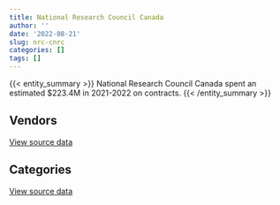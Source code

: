 ```yaml
---
title: National Research Council Canada
author: ''
date: '2022-08-21'
slug: nrc-cnrc
categories: []
tags: []
---
```


<script src="/rmarkdown-libs/htmlwidgets/htmlwidgets.js"></script>
<link href="/rmarkdown-libs/datatables-css/datatables-crosstalk.css" rel="stylesheet" />
<script src="/rmarkdown-libs/datatables-binding/datatables.js"></script>
<script src="/rmarkdown-libs/jquery/jquery-3.6.0.min.js"></script>
<link href="/rmarkdown-libs/dt-core-bootstrap/css/dataTables.bootstrap.min.css" rel="stylesheet" />
<link href="/rmarkdown-libs/dt-core-bootstrap/css/dataTables.bootstrap.extra.css" rel="stylesheet" />
<script src="/rmarkdown-libs/dt-core-bootstrap/js/jquery.dataTables.min.js"></script>
<script src="/rmarkdown-libs/dt-core-bootstrap/js/dataTables.bootstrap.min.js"></script>
<link href="/rmarkdown-libs/crosstalk/css/crosstalk.min.css" rel="stylesheet" />
<script src="/rmarkdown-libs/crosstalk/js/crosstalk.min.js"></script>
<script src="/rmarkdown-libs/htmlwidgets/htmlwidgets.js"></script>
<link href="/rmarkdown-libs/datatables-css/datatables-crosstalk.css" rel="stylesheet" />
<script src="/rmarkdown-libs/datatables-binding/datatables.js"></script>
<script src="/rmarkdown-libs/jquery/jquery-3.6.0.min.js"></script>
<link href="/rmarkdown-libs/dt-core-bootstrap/css/dataTables.bootstrap.min.css" rel="stylesheet" />
<link href="/rmarkdown-libs/dt-core-bootstrap/css/dataTables.bootstrap.extra.css" rel="stylesheet" />
<script src="/rmarkdown-libs/dt-core-bootstrap/js/jquery.dataTables.min.js"></script>
<script src="/rmarkdown-libs/dt-core-bootstrap/js/dataTables.bootstrap.min.js"></script>
<link href="/rmarkdown-libs/crosstalk/css/crosstalk.min.css" rel="stylesheet" />
<script src="/rmarkdown-libs/crosstalk/js/crosstalk.min.js"></script>

{{< entity_summary >}}
National Research Council Canada spent an estimated \$223.4M in 2021-2022 on contracts.
{{< /entity_summary >}}

## Vendors

<div id="htmlwidget-1" style="width:100%;height:auto;" class="datatables html-widget"></div>
<script type="application/json" data-for="htmlwidget-1">{"x":{"style":"bootstrap","filter":"none","vertical":false,"data":[["<a href=\"/vendors/3m_canada_company/\">3M CANADA COMPANY<\/a>","<a href=\"/vendors/4083261_canada/\">4083261 CANADA<\/a>","<a href=\"/vendors/a_hundred_answers/\">A HUNDRED ANSWERS<\/a>","<a href=\"/vendors/ab_sciex/\">AB SCIEX<\/a>","<a href=\"/vendors/abb/\">ABB<\/a>","<a href=\"/vendors/access_2_networks/\">ACCESS 2 NETWORKS<\/a>","<a href=\"/vendors/acklands_grainger/\">ACKLANDS GRAINGER<\/a>","<a href=\"/vendors/act/\">ACT<\/a>","<a href=\"/vendors/adga_group/\">ADGA GROUP<\/a>","<a href=\"/vendors/adobe/\">ADOBE<\/a>","<a href=\"/vendors/advanced_business_interiors/\">ADVANCED BUSINESS INTERIORS<\/a>","<a href=\"/vendors/aecom/\">AECOM<\/a>","<a href=\"/vendors/aero_feu/\">AERO FEU<\/a>","<a href=\"/vendors/agilent/\">AGILENT<\/a>","<a href=\"/vendors/ainsworth/\">AINSWORTH<\/a>","<a href=\"/vendors/air_liquide_canada/\">AIR LIQUIDE CANADA<\/a>","<a href=\"/vendors/alcaide_webster_architects/\">ALCAIDE WEBSTER ARCHITECTS<\/a>","<a href=\"/vendors/alliance_energy/\">ALLIANCE ENERGY<\/a>","<a href=\"/vendors/alliance_engineering_construction/\">ALLIANCE ENGINEERING CONSTRUCTION<\/a>","<a href=\"/vendors/altis_human_resources/\">ALTIS HUMAN RESOURCES<\/a>","<a href=\"/vendors/amazon/\">AMAZON<\/a>","<a href=\"/vendors/ameresco_canada/\">AMERESCO CANADA<\/a>","<a href=\"/vendors/ansys_canada/\">ANSYS CANADA<\/a>","<a href=\"/vendors/applied_electonics/\">APPLIED ELECTONICS<\/a>","<a href=\"/vendors/aps_aviation/\">APS AVIATION<\/a>","<a href=\"/vendors/architecture_evoq/\">ARCHITECTURE EVOQ<\/a>","<a href=\"/vendors/associated_engineering/\">ASSOCIATED ENGINEERING<\/a>","<a href=\"/vendors/atco/\">ATCO<\/a>","<a href=\"/vendors/av_tech/\">AV TECH<\/a>","<a href=\"/vendors/avi_spl_canada/\">AVI SPL CANADA<\/a>","<a href=\"/vendors/avjet_holding/\">AVJET HOLDING<\/a>","<a href=\"/vendors/avmax_aviation_services/\">AVMAX AVIATION SERVICES<\/a>","<a href=\"/vendors/banfield_seguin/\">BANFIELD SEGUIN<\/a>","<a href=\"/vendors/bdo_canada/\">BDO CANADA<\/a>","<a href=\"/vendors/beckman_coulter_canada/\">BECKMAN COULTER CANADA<\/a>","<a href=\"/vendors/bell_canada/\">BELL CANADA<\/a>","<a href=\"/vendors/bell_textron/\">BELL TEXTRON<\/a>","<a href=\"/vendors/biomerieux_canada/\">BIOMERIEUX CANADA<\/a>","<a href=\"/vendors/black_mcdonald/\">BLACK MCDONALD<\/a>","<a href=\"/vendors/bluewave_energy/\">BLUEWAVE ENERGY<\/a>","<a href=\"/vendors/blumetric_environmental/\">BLUMETRIC ENVIRONMENTAL<\/a>","<a href=\"/vendors/bmt_fleet_technology/\">BMT FLEET TECHNOLOGY<\/a>","<a href=\"/vendors/bouthillette_parizeau/\">BOUTHILLETTE PARIZEAU<\/a>","<a href=\"/vendors/brawn_construction/\">BRAWN CONSTRUCTION<\/a>","<a href=\"/vendors/bruker/\">BRUKER<\/a>","<a href=\"/vendors/c_core/\">C CORE<\/a>","<a href=\"/vendors/cache_computer_consulting/\">CACHE COMPUTER CONSULTING<\/a>","<a href=\"/vendors/calian/\">CALIAN<\/a>","<a href=\"/vendors/campbell_scientific_canada/\">CAMPBELL SCIENTIFIC CANADA<\/a>","<a href=\"/vendors/canadian_corps_of_commissionaires/\">CANADIAN CORPS OF COMMISSIONAIRES<\/a>","<a href=\"/vendors/canadian_standards_association/\">CANADIAN STANDARDS ASSOCIATION<\/a>","<a href=\"/vendors/canon/\">CANON<\/a>","<a href=\"/vendors/cansel_survey_equipment/\">CANSEL SURVEY EQUIPMENT<\/a>","<a href=\"/vendors/careworx/\">CAREWORX<\/a>","<a href=\"/vendors/carleton_electric/\">CARLETON ELECTRIC<\/a>","<a href=\"/vendors/carleton_university/\">CARLETON UNIVERSITY<\/a>","<a href=\"/vendors/carmichael_engineering/\">CARMICHAEL ENGINEERING<\/a>","<a href=\"/vendors/cbcl/\">CBCL<\/a>","<a href=\"/vendors/cdw_canada/\">CDW CANADA<\/a>","<a href=\"/vendors/cedrom_sni/\">CEDROM SNI<\/a>","<a href=\"/vendors/cima/\">CIMA<\/a>","<a href=\"/vendors/cistel_technology/\">CISTEL TECHNOLOGY<\/a>","<a href=\"/vendors/closereach/\">CLOSEREACH<\/a>","<a href=\"/vendors/cnw_group/\">CNW GROUP<\/a>","<a href=\"/vendors/compagnie_amplexor_canada/\">COMPAGNIE AMPLEXOR CANADA<\/a>","<a href=\"/vendors/compucom_canada/\">COMPUCOM CANADA<\/a>","<a href=\"/vendors/concept_controls/\">CONCEPT CONTROLS<\/a>","<a href=\"/vendors/construction_jessiko/\">CONSTRUCTION JESSIKO<\/a>","<a href=\"/vendors/contract_community/\">CONTRACT COMMUNITY<\/a>","<a href=\"/vendors/convergint_technologies/\">CONVERGINT TECHNOLOGIES<\/a>","<a href=\"/vendors/cummins_canada/\">CUMMINS CANADA<\/a>","<a href=\"/vendors/d_f_s/\">D F S<\/a>","<a href=\"/vendors/d_mark_biosciences/\">D MARK BIOSCIENCES<\/a>","<a href=\"/vendors/dalhousie_university/\">DALHOUSIE UNIVERSITY<\/a>","<a href=\"/vendors/decisive_technologies/\">DECISIVE TECHNOLOGIES<\/a>","<a href=\"/vendors/defran/\">DEFRAN<\/a>","<a href=\"/vendors/delco_automation/\">DELCO AUTOMATION<\/a>","<a href=\"/vendors/dell_computer/\">DELL COMPUTER<\/a>","<a href=\"/vendors/deloitte_and_touche/\">DELOITTE AND TOUCHE<\/a>","<a href=\"/vendors/diamond_and_schmitt_architects/\">DIAMOND AND SCHMITT ARCHITECTS<\/a>","<a href=\"/vendors/domus_building_cleaning/\">DOMUS BUILDING CLEANING<\/a>","<a href=\"/vendors/dst_consulting_engineers/\">DST CONSULTING ENGINEERS<\/a>","<a href=\"/vendors/dymech_engineering/\">DYMECH ENGINEERING<\/a>","<a href=\"/vendors/dynabook_canada/\">DYNABOOK CANADA<\/a>","<a href=\"/vendors/dynamic_personnel_consultants/\">DYNAMIC PERSONNEL CONSULTANTS<\/a>","<a href=\"/vendors/ebsco_canada/\">EBSCO CANADA<\/a>","<a href=\"/vendors/eclipsys_solutions/\">ECLIPSYS SOLUTIONS<\/a>","<a href=\"/vendors/ecole_de_langues_abce/\">ECOLE DE LANGUES ABCE<\/a>","<a href=\"/vendors/elsevier/\">ELSEVIER<\/a>","<a href=\"/vendors/empowered_networks/\">EMPOWERED NETWORKS<\/a>","<a href=\"/vendors/englobe/\">ENGLOBE<\/a>","<a href=\"/vendors/ernst_young/\">ERNST YOUNG<\/a>","<a href=\"/vendors/esbe_scientific_industries/\">ESBE SCIENTIFIC INDUSTRIES<\/a>","<a href=\"/vendors/esri/\">ESRI<\/a>","<a href=\"/vendors/excavation_loiselle/\">EXCAVATION LOISELLE<\/a>","<a href=\"/vendors/excel_human_resources/\">EXCEL HUMAN RESOURCES<\/a>","<a href=\"/vendors/exp_services/\">EXP SERVICES<\/a>","<a href=\"/vendors/fast_forward_french/\">FAST FORWARD FRENCH<\/a>","<a href=\"/vendors/fca_canada/\">FCA CANADA<\/a>","<a href=\"/vendors/felix_technology/\">FELIX TECHNOLOGY<\/a>","<a href=\"/vendors/ford_motor_company/\">FORD MOTOR COMPANY<\/a>","<a href=\"/vendors/galenvs_sciences/\">GALENVS SCIENCES<\/a>","<a href=\"/vendors/gamble_technologies/\">GAMBLE TECHNOLOGIES<\/a>","<a href=\"/vendors/gap_wireless/\">GAP WIRELESS<\/a>","<a href=\"/vendors/gartner/\">GARTNER<\/a>","<a href=\"/vendors/gdi_services/\">GDI SERVICES<\/a>","<a href=\"/vendors/gemma_property_services/\">GEMMA PROPERTY SERVICES<\/a>","<a href=\"/vendors/gemtec/\">GEMTEC<\/a>","<a href=\"/vendors/general_electric_canada/\">GENERAL ELECTRIC CANADA<\/a>","<a href=\"/vendors/general_motors/\">GENERAL MOTORS<\/a>","<a href=\"/vendors/genesis_integration/\">GENESIS INTEGRATION<\/a>","<a href=\"/vendors/genome_quebec/\">GENOME QUEBEC<\/a>","<a href=\"/vendors/getinge_canada/\">GETINGE CANADA<\/a>","<a href=\"/vendors/gfl_environmental/\">GFL ENVIRONMENTAL<\/a>","<a href=\"/vendors/global_life_sciences_solutions/\">GLOBAL LIFE SCIENCES SOLUTIONS<\/a>","<a href=\"/vendors/global_total_office/\">GLOBAL TOTAL OFFICE<\/a>","<a href=\"/vendors/global_upholstery/\">GLOBAL UPHOLSTERY<\/a>","<a href=\"/vendors/golder_associates/\">GOLDER ASSOCIATES<\/a>","<a href=\"/vendors/goss_gilroy/\">GOSS GILROY<\/a>","<a href=\"/vendors/grand_toy/\">GRAND TOY<\/a>","<a href=\"/vendors/harnois_energies/\">HARNOIS ENERGIES<\/a>","<a href=\"/vendors/haworth/\">HAWORTH<\/a>","<a href=\"/vendors/helitrades/\">HELITRADES<\/a>","<a href=\"/vendors/hewlett_packard/\">HEWLETT PACKARD<\/a>","<a href=\"/vendors/highlands_fuel_delivery/\">HIGHLANDS FUEL DELIVERY<\/a>","<a href=\"/vendors/hitachi_data_systems/\">HITACHI DATA SYSTEMS<\/a>","<a href=\"/vendors/honeywell/\">HONEYWELL<\/a>","<a href=\"/vendors/horizant/\">HORIZANT<\/a>","<a href=\"/vendors/hoskin_scientific/\">HOSKIN SCIENTIFIC<\/a>","<a href=\"/vendors/houle_electric/\">HOULE ELECTRIC<\/a>","<a href=\"/vendors/hypertec/\">HYPERTEC<\/a>","<a href=\"/vendors/ibi_group_architects_canada/\">IBI GROUP ARCHITECTS CANADA<\/a>","<a href=\"/vendors/ibiska_telecom/\">IBISKA TELECOM<\/a>","<a href=\"/vendors/ibm_canada/\">IBM CANADA<\/a>","<a href=\"/vendors/illumina_canada/\">ILLUMINA CANADA<\/a>","<a href=\"/vendors/imp_group/\">IMP GROUP<\/a>","<a href=\"/vendors/imperial_cleaners/\">IMPERIAL CLEANERS<\/a>","<a href=\"/vendors/info_tech_research_group/\">INFO TECH RESEARCH GROUP<\/a>","<a href=\"/vendors/insa/\">INSA<\/a>","<a href=\"/vendors/integra_networks/\">INTEGRA NETWORKS<\/a>","<a href=\"/vendors/integrated_distribution_systems/\">INTEGRATED DISTRIBUTION SYSTEMS<\/a>","<a href=\"/vendors/ipss/\">IPSS<\/a>","<a href=\"/vendors/itex/\">ITEX<\/a>","<a href=\"/vendors/j_l_richards_associates/\">J L RICHARDS ASSOCIATES<\/a>","<a href=\"/vendors/j_p_gravel_construction/\">J P GRAVEL CONSTRUCTION<\/a>","<a href=\"/vendors/j_w_lindsay_enterprises/\">J W LINDSAY ENTERPRISES<\/a>","<a href=\"/vendors/jht_defense/\">JHT DEFENSE<\/a>","<a href=\"/vendors/john_wiley_sons/\">JOHN WILEY SONS<\/a>","<a href=\"/vendors/jp2g_consultants/\">JP2G CONSULTANTS<\/a>","<a href=\"/vendors/kaycom/\">KAYCOM<\/a>","<a href=\"/vendors/keysight_technologies_canada/\">KEYSIGHT TECHNOLOGIES CANADA<\/a>","<a href=\"/vendors/kf_aerospace/\">KF AEROSPACE<\/a>","<a href=\"/vendors/kone/\">KONE<\/a>","<a href=\"/vendors/kpmg/\">KPMG<\/a>","<a href=\"/vendors/kwc_architects/\">KWC ARCHITECTS<\/a>","<a href=\"/vendors/l3harris/\">L3HARRIS<\/a>","<a href=\"/vendors/lengkeek_vessel_engineering/\">LENGKEEK VESSEL ENGINEERING<\/a>","<a href=\"/vendors/les_entreprises_fervel/\">LES ENTREPRISES FERVEL<\/a>","<a href=\"/vendors/les_traductions_tessier/\">LES TRADUCTIONS TESSIER<\/a>","<a href=\"/vendors/levitt_safety/\">LEVITT SAFETY<\/a>","<a href=\"/vendors/life_technologies/\">LIFE TECHNOLOGIES<\/a>","<a href=\"/vendors/like_10/\">LIKE 10<\/a>","<a href=\"/vendors/lionbridge/\">LIONBRIDGE<\/a>","<a href=\"/vendors/lumina_it/\">LUMINA IT<\/a>","<a href=\"/vendors/m_sullivan_son/\">M SULLIVAN SON<\/a>","<a href=\"/vendors/macdonald_dettwiler_and_associates/\">MACDONALD DETTWILER AND ASSOCIATES<\/a>","<a href=\"/vendors/macewen_petroleum/\">MACEWEN PETROLEUM<\/a>","<a href=\"/vendors/manpower_services_canada/\">MANPOWER SERVICES CANADA<\/a>","<a href=\"/vendors/maplesoft_consulting/\">MAPLESOFT CONSULTING<\/a>","<a href=\"/vendors/maritime_fuels/\">MARITIME FUELS<\/a>","<a href=\"/vendors/maxsys_staffing_and_consulting/\">MAXSYS STAFFING AND CONSULTING<\/a>","<a href=\"/vendors/megalexis_communications/\">MEGALEXIS COMMUNICATIONS<\/a>","<a href=\"/vendors/microsoft_canada/\">MICROSOFT CANADA<\/a>","<a href=\"/vendors/millbrook_tactical/\">MILLBROOK TACTICAL<\/a>","<a href=\"/vendors/mindwire_systems/\">MINDWIRE SYSTEMS<\/a>","<a href=\"/vendors/mishkumi_technologies/\">MISHKUMI TECHNOLOGIES<\/a>","<a href=\"/vendors/mnp/\">MNP<\/a>","<a href=\"/vendors/morrison_hershfield/\">MORRISON HERSHFIELD<\/a>","<a href=\"/vendors/mts_allstream/\">MTS ALLSTREAM<\/a>","<a href=\"/vendors/national_arts_centre/\">NATIONAL ARTS CENTRE<\/a>","<a href=\"/vendors/nattiq/\">NATTIQ<\/a>","<a href=\"/vendors/nimble_information_strategies/\">NIMBLE INFORMATION STRATEGIES<\/a>","<a href=\"/vendors/nisha_techonologies/\">NISHA TECHONOLOGIES<\/a>","<a href=\"/vendors/nissan_canada/\">NISSAN CANADA<\/a>","<a href=\"/vendors/norr/\">NORR<\/a>","<a href=\"/vendors/nova_networks/\">NOVA NETWORKS<\/a>","<a href=\"/vendors/onx_enterprise_solutions/\">ONX ENTERPRISE SOLUTIONS<\/a>","<a href=\"/vendors/opentext/\">OPENTEXT<\/a>","<a href=\"/vendors/opsis/\">OPSIS<\/a>","<a href=\"/vendors/oracle_canada/\">ORACLE CANADA<\/a>","<a href=\"/vendors/orangutech/\">ORANGUTECH<\/a>","<a href=\"/vendors/otis_elevator/\">OTIS ELEVATOR<\/a>","<a href=\"/vendors/ottawa_greenbelt_construction/\">OTTAWA GREENBELT CONSTRUCTION<\/a>","<a href=\"/vendors/pal_aerospace/\">PAL AEROSPACE<\/a>","<a href=\"/vendors/paladin_group/\">PALADIN GROUP<\/a>","<a href=\"/vendors/parsons_canada/\">PARSONS CANADA<\/a>","<a href=\"/vendors/pattison_sign_group/\">PATTISON SIGN GROUP<\/a>","<a href=\"/vendors/peters_construction/\">PETERS CONSTRUCTION<\/a>","<a href=\"/vendors/phaselock_systems_international/\">PHASELOCK SYSTEMS INTERNATIONAL<\/a>","<a href=\"/vendors/pmg_technologies/\">PMG TECHNOLOGIES<\/a>","<a href=\"/vendors/pomerleau/\">POMERLEAU<\/a>","<a href=\"/vendors/pra/\">PRA<\/a>","<a href=\"/vendors/pricewaterhouse_coopers/\">PRICEWATERHOUSE COOPERS<\/a>","<a href=\"/vendors/primex_project_management/\">PRIMEX PROJECT MANAGEMENT<\/a>","<a href=\"/vendors/prologic_systems/\">PROLOGIC SYSTEMS<\/a>","<a href=\"/vendors/promaxis/\">PROMAXIS<\/a>","<a href=\"/vendors/proquest/\">PROQUEST<\/a>","<a href=\"/vendors/protak_consulting_group/\">PROTAK CONSULTING GROUP<\/a>","<a href=\"/vendors/purespirit_solutions/\">PURESPIRIT SOLUTIONS<\/a>","<a href=\"/vendors/pylon_electronics/\">PYLON ELECTRONICS<\/a>","<a href=\"/vendors/qiagen/\">QIAGEN<\/a>","<a href=\"/vendors/qmr/\">QMR<\/a>","<a href=\"/vendors/quantum_management_services/\">QUANTUM MANAGEMENT SERVICES<\/a>","<a href=\"/vendors/queen_s_university/\">QUEEN S UNIVERSITY<\/a>","<a href=\"/vendors/quintet_consulting/\">QUINTET CONSULTING<\/a>","<a href=\"/vendors/r_w_tomlinson/\">R W TOMLINSON<\/a>","<a href=\"/vendors/radiation_solutions/\">RADIATION SOLUTIONS<\/a>","<a href=\"/vendors/randstad/\">RANDSTAD<\/a>","<a href=\"/vendors/raymond_chabot_grant_thornton/\">RAYMOND CHABOT GRANT THORNTON<\/a>","<a href=\"/vendors/republic_architecture/\">REPUBLIC ARCHITECTURE<\/a>","<a href=\"/vendors/roche_diagnostics/\">ROCHE DIAGNOSTICS<\/a>","<a href=\"/vendors/rogers/\">ROGERS<\/a>","<a href=\"/vendors/russel_metals/\">RUSSEL METALS<\/a>","<a href=\"/vendors/sap/\">SAP<\/a>","<a href=\"/vendors/sas_institute/\">SAS INSTITUTE<\/a>","<a href=\"/vendors/sharp_electronics/\">SHARP ELECTRONICS<\/a>","<a href=\"/vendors/shell_canada_products/\">SHELL CANADA PRODUCTS<\/a>","<a href=\"/vendors/shi_canada/\">SHI CANADA<\/a>","<a href=\"/vendors/si_systems/\">SI SYSTEMS<\/a>","<a href=\"/vendors/siemens/\">SIEMENS<\/a>","<a href=\"/vendors/sierra_systems_group/\">SIERRA SYSTEMS GROUP<\/a>","<a href=\"/vendors/simex_defence/\">SIMEX DEFENCE<\/a>","<a href=\"/vendors/snc_lavalin/\">SNC LAVALIN<\/a>","<a href=\"/vendors/softchoice/\">SOFTCHOICE<\/a>","<a href=\"/vendors/solotech/\">SOLOTECH<\/a>","<a href=\"/vendors/soludoc/\">SOLUDOC<\/a>","<a href=\"/vendors/southwest_research_institute/\">SOUTHWEST RESEARCH INSTITUTE<\/a>","<a href=\"/vendors/springer_verlag/\">SPRINGER VERLAG<\/a>","<a href=\"/vendors/st_joseph_print_group/\">ST JOSEPH PRINT GROUP<\/a>","<a href=\"/vendors/stantec/\">STANTEC<\/a>","<a href=\"/vendors/steris_canada/\">STERIS CANADA<\/a>","<a href=\"/vendors/stiff_sentences/\">STIFF SENTENCES<\/a>","<a href=\"/vendors/stoneworks_technologies/\">STONEWORKS TECHNOLOGIES<\/a>","<a href=\"/vendors/stratos/\">STRATOS<\/a>","<a href=\"/vendors/systems_for_research/\">SYSTEMS FOR RESEARCH<\/a>","<a href=\"/vendors/systemscope/\">SYSTEMSCOPE<\/a>","<a href=\"/vendors/tecsis/\">TECSIS<\/a>","<a href=\"/vendors/teknion/\">TEKNION<\/a>","<a href=\"/vendors/teksystems_canada/\">TEKSYSTEMS CANADA<\/a>","<a href=\"/vendors/telecom_computer_services/\">TELECOM COMPUTER SERVICES<\/a>","<a href=\"/vendors/telus_canada/\">TELUS CANADA<\/a>","<a href=\"/vendors/teramach_technologies/\">TERAMACH TECHNOLOGIES<\/a>","<a href=\"/vendors/testforce_systems/\">TESTFORCE SYSTEMS<\/a>","<a href=\"/vendors/tetra_tech/\">TETRA TECH<\/a>","<a href=\"/vendors/thales/\">THALES<\/a>","<a href=\"/vendors/the_aim_group/\">THE AIM GROUP<\/a>","<a href=\"/vendors/the_mathworks/\">THE MATHWORKS<\/a>","<a href=\"/vendors/the_right_door_consulting/\">THE RIGHT DOOR CONSULTING<\/a>","<a href=\"/vendors/the_vcan_group/\">THE VCAN GROUP<\/a>","<a href=\"/vendors/thermo_fisher_scientific/\">THERMO FISHER SCIENTIFIC<\/a>","<a href=\"/vendors/thyssenkrupp_elevator/\">THYSSENKRUPP ELEVATOR<\/a>","<a href=\"/vendors/tiree/\">TIREE<\/a>","<a href=\"/vendors/toromont/\">TOROMONT<\/a>","<a href=\"/vendors/toyota/\">TOYOTA<\/a>","<a href=\"/vendors/trm_technologies/\">TRM TECHNOLOGIES<\/a>","<a href=\"/vendors/troy_life_fire_safety/\">TROY LIFE FIRE SAFETY<\/a>","<a href=\"/vendors/tulmar_safety_systems/\">TULMAR SAFETY SYSTEMS<\/a>","<a href=\"/vendors/turtle_island_staffing/\">TURTLE ISLAND STAFFING<\/a>","<a href=\"/vendors/tyco_integrated_fire_security/\">TYCO INTEGRATED FIRE SECURITY<\/a>","<a href=\"/vendors/ubiqus_canada/\">UBIQUS CANADA<\/a>","<a href=\"/vendors/unisource/\">UNISOURCE<\/a>","<a href=\"/vendors/universite_laval/\">UNIVERSITE LAVAL<\/a>","<a href=\"/vendors/university_of_alberta/\">UNIVERSITY OF ALBERTA<\/a>","<a href=\"/vendors/university_of_british_columbia/\">UNIVERSITY OF BRITISH COLUMBIA<\/a>","<a href=\"/vendors/university_of_calgary/\">UNIVERSITY OF CALGARY<\/a>","<a href=\"/vendors/university_of_guelph/\">UNIVERSITY OF GUELPH<\/a>","<a href=\"/vendors/university_of_new_brunswick/\">UNIVERSITY OF NEW BRUNSWICK<\/a>","<a href=\"/vendors/university_of_ottawa/\">UNIVERSITY OF OTTAWA<\/a>","<a href=\"/vendors/university_of_saskatchewan/\">UNIVERSITY OF SASKATCHEWAN<\/a>","<a href=\"/vendors/university_of_toronto/\">UNIVERSITY OF TORONTO<\/a>","<a href=\"/vendors/university_of_waterloo/\">UNIVERSITY OF WATERLOO<\/a>","<a href=\"/vendors/university_of_western_ontario/\">UNIVERSITY OF WESTERN ONTARIO<\/a>","<a href=\"/vendors/valcom_consulting/\">VALCOM CONSULTING<\/a>","<a href=\"/vendors/vanrx_pharmasystems/\">VANRX PHARMASYSTEMS<\/a>","<a href=\"/vendors/vci_controls/\">VCI CONTROLS<\/a>","<a href=\"/vendors/vwr_international/\">VWR INTERNATIONAL<\/a>","<a href=\"/vendors/waste_connections_of_canada/\">WASTE CONNECTIONS OF CANADA<\/a>","<a href=\"/vendors/waters/\">WATERS<\/a>","<a href=\"/vendors/wesco_distribution_canada/\">WESCO DISTRIBUTION CANADA<\/a>","<a href=\"/vendors/westbury_national_show_systems/\">WESTBURY NATIONAL SHOW SYSTEMS<\/a>","<a href=\"/vendors/wintersteiger/\">WINTERSTEIGER<\/a>","<a href=\"/vendors/wolters_kluwer/\">WOLTERS KLUWER<\/a>","<a href=\"/vendors/wood_canada/\">WOOD CANADA<\/a>","<a href=\"/vendors/wsp/\">WSP<\/a>","<a href=\"/vendors/xerox/\">XEROX<\/a>","<a href=\"/vendors/zernam_enterprise/\">ZERNAM ENTERPRISE<\/a>"],[1380289.36,38639.78,null,49439.87,null,null,null,261152.92,null,8807.38,403078,89752.71,null,934911.23,411752.55,730749.2,74342.71,0,983253.28,39891.21,null,2750195.88,365609.3,27416.41,28368.61,97745,null,11757919.3,2994468.48,77520.14,667092.75,null,9470.63,44183,466475.52,126920.01,59427.94,null,2452672.2,null,21810.13,11865,null,null,98506.33,null,79441.45,276753.61,93248.89,3508056.16,1150365.27,null,3653.28,1124563.45,1389272.01,35000,94174.19,null,null,69416.45,146768.9,1088000.11,54704.85,11146.47,0,null,54285.78,null,null,261421.65,4165.44,null,88591.07,null,null,183288.26,20828.16,245062.97,914898.41,167734.38,1839448.67,56833.35,56500,null,55901.01,208982.67,null,null,734456.74,null,null,184870.18,null,32234.13,2615632.79,1721487.55,null,20763.73,null,94727,97380.36,null,45395.5,25340.04,323441.85,null,1597494.21,21809,391233.5,47706.57,null,37036.93,null,null,null,null,null,28456.56,null,23948.09,null,12702.8,287565.55,1073201.52,34500,813762.22,1326392.12,61593.12,578842.63,null,13751.01,22600,null,5953.39,1427823.62,null,95314.57,119575,23072.44,null,193057.76,23735.31,31504.4,null,377609.79,76753.24,null,289360.47,0,13208.93,87654.05,824188.21,8841.73,310848.21,0,402725.45,null,138558.24,99921.82,13228.68,487124.74,503046.78,0,null,4513337.07,920460.5,392528.42,344.76,3898.75,null,null,61790.54,231625.26,null,874774.03,27095.54,null,135612.6,259138.19,11003.25,null,null,233120.58,null,null,37421.39,null,18527.22,1638833.7,55175.04,328700.86,9443.52,1048531.56,null,224621.98,null,null,18126.57,564868.53,91748.68,null,null,1067731.81,null,null,47695.82,140860.09,null,22158.23,null,14038.17,65218.44,300893.25,13085.4,null,null,73450,873.94,null,null,21221.65,null,51431.95,1200300.12,908.16,1008855.36,null,251.3,null,581050.48,345173.53,43957,486111.38,168668.86,null,40894.75,null,4240478.84,12587.08,902130.4,126299.15,null,15685.68,43957,null,14452.24,24860,56711.34,3321276.46,null,143297.42,97343.25,78996.04,null,61149.85,88414.23,296211.83,39037.64,11526,1520329.77,20539.28,10292.79,25651,null,null,null,40826.9,19337.89,28107.52,24995.6,null,187954.01,467955.38,42922.09,null,null,128626.21,311243.56,null,25742.57,null,null,12526.77,null,null,587536.18,null,158534.63,null,63627.46,22476.56,null,null,333457.26,174412.55,127486.63],[null,null,null,246145.1,275716.45,null,45896.39,207256.45,null,null,590435.52,null,null,790814.7,658001.81,500906.25,34169.74,0,918848.04,306751.37,null,2757730.66,560770.57,null,134502.25,98310,null,12720236.96,2145666.63,82229.31,31358.04,70875.24,null,12204,90437.93,78704.5,48672.5,null,1338889.82,null,60299.06,null,268539.16,null,116426.13,null,29749.03,134922.76,30090.66,3733526.76,1020752.44,null,null,1216737.71,901132.8,883156.61,35531.78,95824,33820.9,null,36889.25,1673830.63,210733.24,843.24,0,null,63195.93,null,null,null,18229.81,null,null,51730.89,15839.3,null,15038.04,48827.89,503490.66,39550,1911621.7,77542.2,null,null,77319.76,327096.62,6316.04,55282.09,2175990.17,null,null,185376.67,61098.8,33071.15,922637.6,2564583.58,45831.64,37961.43,60000.74,528184.74,210234.24,22765.06,103843.61,17428.64,545804.08,null,1560465.7,null,461844.03,null,6134.19,19557.25,null,null,null,null,null,null,94879.9,null,908286.33,1680.44,29935.31,6209166.3,44965,870757.64,897127.68,null,425700.28,50225.96,null,null,null,238064.54,1147514.59,null,95575.71,10428.29,8884.68,64700.55,47473.22,181072.94,14900.52,null,361108.4,48185,null,2025135.73,3194.06,10444.86,395287.49,3019509.15,34873.29,98511.88,48649.65,17401.25,null,138937.85,102873.63,27189.72,137915.68,577041.38,10031.55,null,null,1053251.07,22488.36,null,10638.1,null,null,63583.43,261971.89,null,442511.14,242410.23,24860,104246.8,786829.43,null,3736.62,null,692927.15,334577.18,null,36711.87,518854.1,27915.83,1522766.88,52307.46,171506.48,9574.32,null,21402.2,76627.04,21910.7,null,null,860623.66,545370.2,null,36044.47,12559.26,52059.53,10735.17,10453.14,483939.27,25764,392624.77,10085.25,null,904,129955.29,42521.55,null,1200273.6,35676.93,null,null,null,36382.5,20843.75,null,1201709.98,9241.83,2411303.7,22619.44,15078.07,null,450395.47,234947.3,21447.4,491672.08,222658.45,null,41006.79,166617.34,5285821.54,null,1523006.14,132335.96,null,null,28193.5,null,171489.28,24860,80546.3,3772814.88,16207.59,20875.87,74532.19,996562.34,null,74453.79,62714.19,356011.12,148583.04,null,1126983.52,20622.78,null,185536.6,null,null,null,null,45264.36,23047.73,24995.6,214273.88,417573.53,943571.64,358862.77,25000,10839.07,192004.86,1076620.99,62328.45,245700.04,594222.08,83983.67,null,null,6753.55,421493.35,null,284382.63,25305.79,21465.64,null,null,87492.26,163718.49,385399.28,88983.95],[null,null,null,45191.41,24988.95,null,null,15147.79,39550,null,109067.94,0,20124.94,986744.74,724626.85,540862.18,0,0,null,322852.04,5556.66,2783790.78,362106.6,null,null,null,25935,11482866.29,1384782.12,11214.63,null,24219.63,null,199938.51,320710.55,39292.01,null,null,1256960.37,null,46633.69,14690,305679.07,145009.51,449949.62,null,21616.63,55798.88,null,4181506.27,603529.77,12181.4,null,null,923914.24,949005.43,77524.37,38985,12461.29,null,null,1841210.46,520791.38,9326.76,0,null,null,478614.91,59797.34,17104.2,28708.33,null,3155.71,293618.72,null,222653.43,null,16178.14,1425909.3,49720,1917069.6,108580.47,null,null,null,10308.87,147374.22,39997.32,36547.96,null,0,229201.63,null,62532.23,null,2041163.56,59958.96,47779.96,171981.48,681784.6,40328.57,null,42561.42,21339.56,339114.63,32221.55,1565229.75,32463.77,61611.57,null,8364.81,null,null,772.84,3229307.84,16890.84,null,96926.26,126532.3,null,435485.16,17115.59,null,null,31116.99,593501.56,757827.5,null,356408.45,22025.15,118869.89,null,104638.95,97486.99,626858.44,82851.12,95314.57,68704,2558.44,null,null,119767.31,6761.58,22487,79844.26,null,null,744202.76,50108.04,21855.52,96254.08,246381.02,8841.73,39079.82,109661.11,6696.83,89964.5,135985.32,0,25223.24,572679.47,950303.7,17392.57,null,null,1351194.11,16950,null,10601.38,null,188738.64,133617.89,570572.99,25227.46,375026.25,null,32544,792776.77,536929.7,null,1352.52,34160.57,214282.79,25302.96,null,99689.64,135843.27,23920.47,1323963.4,56601.98,97563.31,9548.16,null,null,17214.04,null,null,null,642914.6,7717.41,4241278.19,106066.36,44375.1,null,null,null,477179.49,151694.25,575036.84,10325.59,null,7106.18,null,78655.97,null,457508.55,null,0,56679.15,22125,null,null,null,786088.1,null,837217.7,null,15468.57,null,968125.24,263132.99,null,79969.2,299109.56,null,40894.75,16124.03,4899109.67,null,1187055.27,1198586.72,59107.69,10186.5,214882.02,null,null,24860,11235.65,2933205.09,null,12174.46,90042.47,704077.54,null,92753.31,111389.77,569383.31,78894.16,null,6257254.81,18617.18,null,226199.1,69823.18,54352.24,null,null,11290.29,21978.62,56360.38,2320.45,439772.73,747437.32,204565.3,44660.71,95785.93,244528.57,1255468.51,72061.55,216473.21,732569.19,101316.33,null,1590599.22,70429.85,371647.45,null,236331.04,null,null,null,null,31967.95,244907.73,247426.06,null],[null,null,518.32,223872.64,null,17936.1,null,304452.6,343138.59,28697.2,38611.69,0,null,859599.62,608868.3,649747,0,null,null,696372.13,106894.43,2750195.88,612962.86,null,null,null,null,10601765.14,1164769.32,null,40002,null,null,244317.78,1059445.92,1480720.16,null,138552.53,760604.12,11300,78529.36,null,316426.01,null,233520.93,24978,5411.43,18469.03,null,4554007.79,284830.47,null,null,null,null,919690.28,106083.94,null,49952.99,null,0,1991815.78,505322.42,null,null,665003.19,12505.08,null,null,75402.33,5925.03,46469.71,18319.56,41330.01,6135.34,52381.35,23403.37,144282.21,1209112.79,23447.5,1816642.06,86374.57,null,104836.46,null,null,null,null,2375429.79,69833.64,12610.8,550912.34,null,48576.29,null,2357758.91,0,49981.97,null,135997.92,38151.06,null,37557.4,32047.89,887914.6,22740.97,1666154.24,27967.5,null,76073.86,null,15551.52,28873.99,27842.84,14032179.77,43328.66,10405.27,117408.18,294179.64,null,671849,null,47014.5,16319.06,11077.47,588634.69,540189.94,122449.81,242318.94,null,73273.03,null,136893.25,37872.95,391763.72,135608.33,101513.58,null,9146.44,null,null,29628.08,null,41490.42,149452.09,null,14711.22,null,0,null,238605.36,53322.69,8841.73,71013.24,502194.6,41661.05,11585.82,182602.26,null,27469.38,261441.49,1059475.12,6693.36,31583.5,null,2382576.93,15820,null,10619.74,33657.53,233368.12,153059.83,1490494.06,378411.98,698823.68,null,19933.2,70424.55,92936.23,null,null,40729.91,267218.75,151817.76,29728.04,10594.93,396109.24,24398.9,1168872.06,58194.21,171541.11,9266.79,null,null,6701.65,null,13361.53,10943.1,1336644.21,37473.24,null,27405.32,null,null,null,null,210345.2,27184.75,2838659.22,null,10808.99,129100.63,null,115291.64,87627.65,null,null,0,178767.65,null,null,17940,23345,1099945.86,null,651677.16,null,40444.01,10860.91,813127.68,318373.17,null,141895.79,186677.33,31502.37,40894.75,12910.85,1595352.03,null,909916.81,1720805.58,31292.31,17061.94,161342.17,2783085.25,null,34917,166879.27,2833416.95,null,null,232289.05,780387.7,44840.25,964065.76,57164.47,336388.54,79796.17,null,3136224.3,97652.25,null,125768.99,null,286117.28,11427.54,null,null,68525,95762.96,null,492586.07,679688.75,251589.75,32589.29,19992,170900,1045205.37,null,301862.55,353145.98,92243.32,null,2024993.83,null,1813828.13,3971.03,481069.43,17256.17,null,null,25538,null,149396.5,193470.92,null]],"container":"<table class=\"table table-striped table-hover row-border order-column display\">\n  <thead>\n    <tr>\n      <th>Vendor<\/th>\n      <th>2018-2019<\/th>\n      <th>2019-2020<\/th>\n      <th>2020-2021<\/th>\n      <th>2021-2022<\/th>\n    <\/tr>\n  <\/thead>\n<\/table>","options":{"order":[[4,"desc"]],"pageLength":10,"autoWidth":true,"columnDefs":[{"targets":1,"render":"function(data, type, row, meta) {\n    return type !== 'display' ? data : DTWidget.formatCurrency(data, \"$\", 2, 3, \",\", \".\", true, null);\n  }"},{"targets":2,"render":"function(data, type, row, meta) {\n    return type !== 'display' ? data : DTWidget.formatCurrency(data, \"$\", 2, 3, \",\", \".\", true, null);\n  }"},{"targets":3,"render":"function(data, type, row, meta) {\n    return type !== 'display' ? data : DTWidget.formatCurrency(data, \"$\", 2, 3, \",\", \".\", true, null);\n  }"},{"targets":4,"render":"function(data, type, row, meta) {\n    return type !== 'display' ? data : DTWidget.formatCurrency(data, \"$\", 2, 3, \",\", \".\", true, null);\n  }"},{"width":"16%","targets":[1,2,3,4]},{"className":"dt-right","targets":[1,2,3,4]}],"orderClasses":false}},"evals":["options.columnDefs.0.render","options.columnDefs.1.render","options.columnDefs.2.render","options.columnDefs.3.render"],"jsHooks":[]}</script>
<p class="text-right">
<a href="https://github.com/GoC-Spending/contracts-data/tree/main/data/out/departments/nrc-cnrc/summary_by_fiscal_year_by_vendor.csv" class="source-data-link btn btn-link">View source data</a>
</p>

## Categories

<div id="htmlwidget-2" style="width:100%;height:auto;" class="datatables html-widget"></div>
<script type="application/json" data-for="htmlwidget-2">{"x":{"style":"bootstrap","filter":"none","vertical":false,"data":[["<a href=\"/categories/1_facilities_and_construction/\">Facilities and construction<\/a>","<a href=\"/categories/10_office_management/\">Office management<\/a>","<a href=\"/categories/2_professional_services/\">Professional services<\/a>","<a href=\"/categories/3_information_technology/\">Information technology<\/a>","<a href=\"/categories/4_medical/\">Medical<\/a>","<a href=\"/categories/5_transportation_and_logistics/\">Transportation and logistics<\/a>","<a href=\"/categories/6_industrial_products_and_services/\">Industrial products and services<\/a>","<a href=\"/categories/7_travel/\">Travel<\/a>","<a href=\"/categories/8_security_and_protection/\">Security and protection<\/a>","<a href=\"/categories/9_human_capital/\">Human capital<\/a>"],[71284689.17,11333972.98,20870581.56,24495438.58,160791.35,3331076.1,38371083.49,null,3493818.16,1822462.48],[57215116.74,17740673.13,23796918.28,34949001.35,449174.57,5560812.33,36270553.59,33900,3788201.21,1904912.04],[57706633.45,10763141.51,30593361.16,23548749.43,360712.72,1916109.29,50888620.43,null,4242509.44,1504954.69],[56861317.13,11949897.29,31697314.05,33538380.79,2359487.55,1538730.17,79481090.55,30577.8,4707748.29,1214543.47]],"container":"<table class=\"table table-striped table-hover row-border order-column display\">\n  <thead>\n    <tr>\n      <th>Category<\/th>\n      <th>2018-2019<\/th>\n      <th>2019-2020<\/th>\n      <th>2020-2021<\/th>\n      <th>2021-2022<\/th>\n    <\/tr>\n  <\/thead>\n<\/table>","options":{"order":[[4,"desc"]],"dom":"t","pageLength":30,"autoWidth":true,"columnDefs":[{"targets":1,"render":"function(data, type, row, meta) {\n    return type !== 'display' ? data : DTWidget.formatCurrency(data, \"$\", 2, 3, \",\", \".\", true, null);\n  }"},{"targets":2,"render":"function(data, type, row, meta) {\n    return type !== 'display' ? data : DTWidget.formatCurrency(data, \"$\", 2, 3, \",\", \".\", true, null);\n  }"},{"targets":3,"render":"function(data, type, row, meta) {\n    return type !== 'display' ? data : DTWidget.formatCurrency(data, \"$\", 2, 3, \",\", \".\", true, null);\n  }"},{"targets":4,"render":"function(data, type, row, meta) {\n    return type !== 'display' ? data : DTWidget.formatCurrency(data, \"$\", 2, 3, \",\", \".\", true, null);\n  }"},{"width":"16%","targets":[1,2,3,4]},{"className":"dt-right","targets":[1,2,3,4]}],"orderClasses":false,"lengthMenu":[10,25,30,50,100]}},"evals":["options.columnDefs.0.render","options.columnDefs.1.render","options.columnDefs.2.render","options.columnDefs.3.render"],"jsHooks":[]}</script>
<p class="text-right">
<a href="https://github.com/GoC-Spending/contracts-data/tree/main/data/out/departments/nrc-cnrc/summary_by_fiscal_year_by_category.csv" class="source-data-link btn btn-link">View source data</a>
</p>

